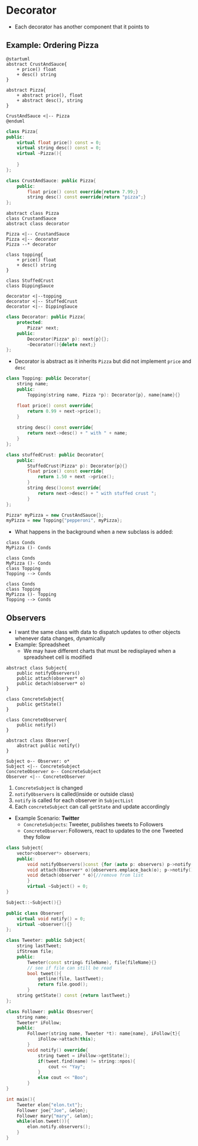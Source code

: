 # Decorator
- Each decorator has another component that it points to
## Example: Ordering Pizza
```plantuml
@startuml
abstract CrustAndSauce{
	+ price() float
	+ desc() string
}

abstract Pizza{
	+ abstract price(), float
	+ abstract desc(), string
}

CrustAndSauce <|-- Pizza
@enduml
```

```cpp
class Pizza{
public:
	virtual float price() const = 0;
	virtual string desc() const = 0;
	virtual ~Pizza(){
		
	}
};

class CrustAndSauce: public Pizza{
	public:
		float price() const override{return 7.99;}
		string desc() const override{return "pizza";}
};
```

```plantuml
abstract class Pizza
class CrustandSauce
abstract class decorator

Pizza <|-- CrustandSauce
Pizza <|-- decorator
Pizza --* decorator

class topping{
	+ price() float
	+ desc() string
}

class StuffedCrust
class DippingSauce

decorator <|--topping
decorator <|-- StuffedCrust
decorator <|-- DippingSauce

```
```cpp
class Decorator: public Pizza{
	protected:
		Pizza* next;
	public:
		Decorator(Pizza* p): next{p}{};
		~Decorator(){delete next;}
};
```
- Decorator is abstract as it inherits `Pizza` but did not implement `price` and `desc`
```cpp
class Topping: public Decorator{
	string name;
	public:
		Topping(string name, Pizza *p): Decorator{p}, name{name}{}

	float price() const override{
		return 0.99 + next->price();
	}
	
	string desc() const override{
		return next->desc() + " with " + name;
	}
};

class stuffedCrust: public Decorator{
	public:
		StuffedCrust(Pizza* p): Decorator{p}{}
		float price() const override{
			return 1.50 + next ->price();
		}
		string desc()const override{
			return next->desc() + " with stuffed crust ";
		}
};

Pizza* myPizza = new CrustAndSauce{};
myPizza = new Topping{"pepperoni", myPizza};
```
- What happens in the background when a new subclass is added:
```plantuml
class Conds
MyPizza ()- Conds
```
```plantuml
class Conds
MyPizza ()- Conds
class Topping
Topping --> Conds
```
```plantuml
class Conds
class Topping
MyPizza ()- Topping
Topping --> Conds
```
## Observers
- I want the same class with data to dispatch updates to other objects whenever data changes, dynamically
- Example: Spreadsheet
	- We may have different charts that must be redisplayed when a spreadsheet cell is modified
```plantuml
abstract class Subject{
	public notifyObservers()
	public attach(observer* o)
	public detach(observer* o)
}

class ConcreteSubject{
	public getState()
}

class ConcreteObserver{
	public notify()
}

abstract class Observer{
	abstract public notify()
}

Subject o-- Observer: o*
Subject <|-- ConcreteSubject
ConcreteObserver o-- ConcreteSubject
Observer <|-- ConcreteObserver

```
1. `ConcreteSubject` is changed
2. `notifyObservers` is called(inside or outside class)
3. `notify` is called for each observer in `SubjectList`
4. Each `concreteSubject` can call `getState` and update accordingly
- Example Scenario: **Twitter**
	- `ConcreteSubjects`: Tweeter, publishes tweets to Followers
	- `ConcreteObserver`: Followers, react to updates to the one Tweeted they follow
```cpp
class Subject{
	vector<observer*> observers;
	public:
		void notifyObservers()const {for (auto p: observers) p->notify();}
		void attach(Observer* o){observers.emplace_back(o); p->notify();}
		void detach(observer * o){//remove from list
		}
		virtual ~Subject() = 0;
}

Subject::~Subject(){}

public class Observer{
	virtual void notify() = 0;
	virtual ~observer(){}
};

class Tweeter: public Subject{
	string lastTweet;
	ifStream file;
	public:
		Tweeter(const string& fileName), file{fileName}{}
		// see if file can still be read
		bool tweet(){
			getline(file, lastTweet);
			return file.good();
		}
	string getState() const {return lastTweet;}
};

class Follower: public Obsesrver{
	string name;
	Tweeter* iFollow;
	public:
		Follower(string name, Tweeter *t): name{name}, iFollow{t}{
			iFollow->attach(this);
		}
		void notify() override{
			string tweet = iFollow->getState();
			if(tweet.find(name) != string::npos){
				cout << "Yay";
			}
			else cout << "Boo";
		}
}

int main(){
	Tweeter elon{"elon.txt"};
	Follower joe{"Joe", &elon};
	Follower mary{"mary", &elon};
	while(elon.tweet()){
		elon.notify.observers();
	}
}
```